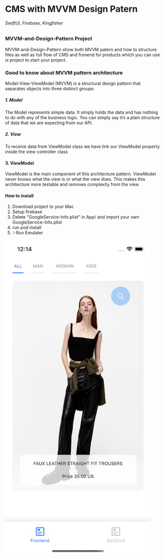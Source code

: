 # CMS with MVVM Design Patern 
###### SwiftUI, Firebase, Kingfisher

### MVVM-and-Design-Pattern Project
MVVM-and-Design-Pattern show both MVVM patern and how to structure files as well as full flow of CMS and fronend for products which you can use is project to start your project. 


### Good to know about MVVM pattern architecture
Model-View-ViewModel (MVVM) is a structural design pattern that separates objects into three distinct groups:
##### 1. Model
The Model represents simple data. It simply holds the data and has nothing to do with any of the business logic. You can simply say it’s a plain structure of data that we are expecting from our API.
##### 2. View
To receive data from ViewModel class we have link our ViewModel property inside the view controller class

#### 3. ViewModel
ViewModel is the main component of this architecture pattern. ViewModel never knows what the view is or what the view does. This makes this architecture more testable and removes complexity from the view. 

#### How to install
1. Download project to your Mac
2. Setup firebase
3. Delete "GoogleService-Info.plist" in App/ and import your own GoogleService-Info.plist
4. run pod install
5. ✨Run  Emulater


![](https://github.com/waleerat/GitHub-Photos-Shared/blob/main/MVVM-and-Design-Pattern/Home-screen.png)
